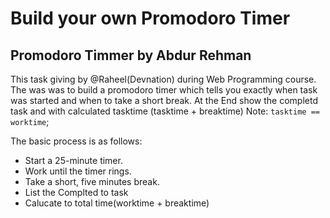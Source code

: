 # Build your own Promodoro Timer
## Promodoro Timmer by Abdur Rehman
This task giving by @Raheel(Devnation) during Web Programming course. The was was to build a promodoro timer which tells you exactly when task was started and when to take a short break. At the End show the completd task and with calculated tasktime (tasktime + breaktime)
Note: `tasktime == worktime`;

The basic process is as follows:
- Start a 25-minute timer.
- Work until the timer rings.
- Take a short, five minutes break.
- List the Complted to task
- Calucate to total time(worktime + breaktime)
